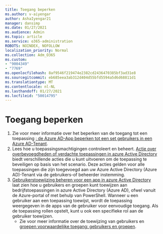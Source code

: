 ```yaml
---
title: Toegang beperken
ms.author: v-aiyengar
author: AshaIyengar21
manager: dansimp
ms.date: 01/27/2021
ms.audience: Admin
ms.topic: article
ms.service: o365-administration
ROBOTS: NOINDEX, NOFOLLOW
localization_priority: Normal
ms.collection: Adm_O365
ms.custom:
- "9004349"
- "7769"
ms.openlocfilehash: 8af9546f219474e2382cd2436470385bf3ad31e8
ms.sourcegitcommit: eb685eea3ab312d404d55bfd5594a5d6d68811d1
ms.translationtype: MT
ms.contentlocale: nl-NL
ms.lasthandoff: 01/27/2021
ms.locfileid: "50014795"
---
```

# <a name="restricting-access"></a>Toegang beperken

1. Zie voor meer informatie over het beperken van de toegang tot een toepassing [: de Azure AD-App beperken tot een set gebruikers in een Azure AD-Tenant](https://docs.microsoft.com/azure/active-directory/develop/howto-restrict-your-app-to-a-set-of-users).
1. Lees hoe u toepassingsmachtigingen controleert en beheert. [Actie over overbevoegdheden of verdachte toepassingen in azure Active Directory](https://docs.microsoft.com/azure/active-directory/manage-apps/manage-application-permissions#control-access-to-an-application) biedt verschillende acties die u kunt uitvoeren om de toepassing te beveiligen op basis van het scenario. Deze acties gelden voor alle toepassingen die zijn toegevoegd aan uw Azure Active Directory (Azure AD)-Tenant via de gebruikers-of beheerder instemming.
1. [Gebruikerstoewijzing beheren voor een app in azure Active Directory](https://docs.microsoft.com/azure/active-directory/manage-apps/assign-user-or-group-access-portal#configure-an-application-to-require-user-assignment) laat zien hoe u gebruikers en groepen kunt toewijzen aan bedrijfstoepassingen in azure Active Directory (Azure AD), ofwel vanuit de Azure-portal of met behulp van PowerShell. Wanneer u een gebruiker aan een toepassing toewijst, wordt de toepassing weergegeven in de apps van de gebruiker voor eenvoudige toegang. Als de toepassing rollen opstelt, kunt u ook een specifieke rol aan de gebruiker toewijzen.
    - Zie voor meer informatie over de toewijzing van gebruikers en [groepen voorwaardelijke toegang: gebruikers en groepen](https://docs.microsoft.com/azure/active-directory/conditional-access/concept-conditional-access-users-groups).
